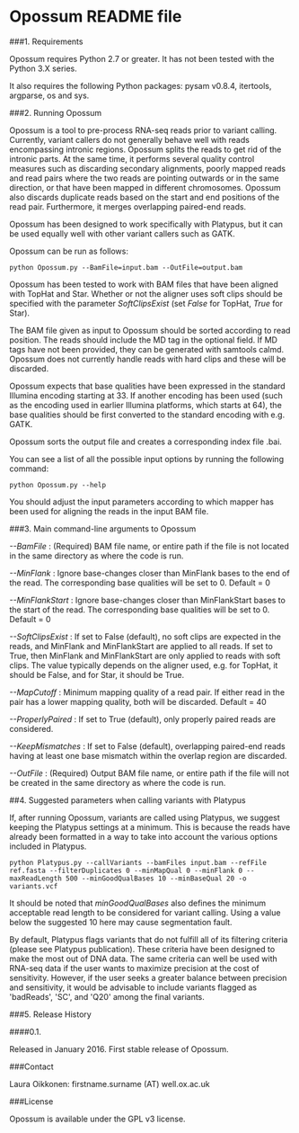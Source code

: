 # Opossum README file


###1. Requirements


Opossum requires Python 2.7 or greater. It has not been tested with the Python 3.X series.

It also requires the following Python packages: pysam v0.8.4, itertools, argparse, os and sys. 



###2. Running Opossum


Opossum is a tool to pre-process RNA-seq reads prior to variant calling. Currently, variant callers do not generally behave well with reads encompassing intronic regions. Opossum splits the reads to get rid of the intronic parts. At the same time, it performs several quality control measures such as discarding secondary alignments, poorly mapped reads and read pairs where the two reads are pointing outwards or in the same direction, or that have been mapped in different chromosomes. Opossum also discards duplicate reads based on the start and end positions of the read pair. Furthermore, it merges overlapping paired-end reads.

Opossum has been designed to work specifically with Platypus, but it can be used equally well with other variant callers such as GATK.


Opossum can be run as follows:

    python Opossum.py --BamFile=input.bam --OutFile=output.bam

Opossum has been tested to work with BAM files that have been aligned with TopHat and Star. Whether or not the aligner uses soft clips should be specified with the parameter *SoftClipsExist* (set *False* for TopHat, *True* for Star).

The BAM file given as input to Opossum should be sorted according to read position. The reads should include the MD tag in the optional field. If MD tags have not been provided, they can be generated with samtools calmd. Opossum does not currently handle reads with hard clips and these will be discarded.

Opossum expects that base qualities have been expressed in the standard Illumina encoding starting at 33. If another encoding has been used (such as the encoding used in earlier Illumina platforms, which starts at 64), the base qualities should be first converted to the standard encoding with e.g. GATK.

Opossum sorts the output file and creates a corresponding index file .bai.


You can see a list of all the possible input options by running the following command:

    python Opossum.py --help

You should adjust the input parameters according to which mapper has been used for aligning the reads in the input BAM file.



###3. Main command-line arguments to Opossum


*--BamFile* : (Required) BAM file name, or entire path if the file is not located in the same directory as where the code is run.

*--MinFlank* : Ignore base-changes closer than MinFlank bases to the end of the read. The corresponding base qualities will be set to 0. Default = 0

*--MinFlankStart* : Ignore base-changes closer than MinFlankStart bases to the start of the read. The corresponding base qualities will be set to 0. Default = 0

*--SoftClipsExist* : If set to False (default), no soft clips are expected in the reads, and MinFlank and MinFlankStart are applied to all reads. If set to True, then MinFlank and MinFlankStart are only applied to reads with soft clips. The value typically depends on the aligner used, e.g. for TopHat, it should be False, and for Star, it should be True.

*--MapCutoff* : Minimum mapping quality of a read pair. If either read in the pair has a lower mapping quality, both will be discarded. Default = 40

*--ProperlyPaired* : If set to True (default), only properly paired reads are considered.

*--KeepMismatches* : If set to False (default), overlapping paired-end reads having at least one base mismatch within the overlap region are discarded.

*--OutFile* : (Required) Output BAM file name, or entire path if the file will not be created in the same directory as where the code is run.



##4. Suggested parameters when calling variants with Platypus


If, after running Opossum, variants are called using Platypus, we suggest keeping the Platypus settings at a minimum. This is because the reads have already been formatted in a way to take into account the various options included in Platypus.

    python Platypus.py --callVariants --bamFiles input.bam --refFile ref.fasta --filterDuplicates 0 --minMapQual 0 --minFlank 0 --maxReadLength 500 --minGoodQualBases 10 --minBaseQual 20 -o variants.vcf

It should be noted that *minGoodQualBases* also defines the minimum acceptable read length to be considered for variant calling. Using a value below the suggested 10 here may cause segmentation fault.

By default, Platypus flags variants that do not fulfill all of its filtering criteria (please see Platypus publication). These criteria have been designed to make the most out of DNA data. The same criteria can well be used with RNA-seq data if the user wants to maximize precision at the cost of sensitivity. However, if the user seeks a greater balance between precision and sensitivity, it would be advisable to include variants flagged as 'badReads', 'SC', and 'Q20' among the final variants.


###5. Release History


####0.1.


Released in January 2016. First stable release of Opossum.



###Contact

Laura Oikkonen: firstname.surname (AT) well.ox.ac.uk


###License

Opossum is available under the GPL v3 license.